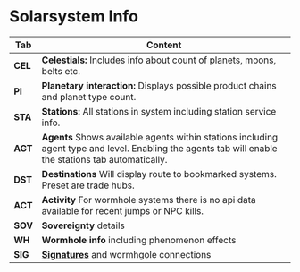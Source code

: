 # Solarsystem Info

| Tab | Content |
|--|--|
| **CEL**| **Celestials:** Includes info about count of planets, moons, belts etc.|
| **PI** | **Planetary interaction:** Displays possible product chains and planet type count. |
| **STA**| **Stations:** All stations in system including station service info.|
| **AGT**| **Agents** Shows available agents within stations including agent type and level. Enabling the agents tab will enable the stations tab automatically.|
| **DST**| **Destinations** Will display route to bookmarked systems. Preset are trade hubs. |
| **ACT**| **Activity** For wormhole systems there is no api data available for recent jumps or NPC kills.|
| **SOV**| **Sovereignty** details |
| **WH** | **Wormhole info** including phenomenon effects |
| **SIG**| **[Signatures](https://eveeye.readthedocs.io/en/latest/sharing/signatures/)** and wormhgole connections |

<!--stackedit_data:
eyJoaXN0b3J5IjpbMTE4MzUwODU4OCwtMTM5MTg0NDM5MiwtNz
UyNzcwMDU4LC00OTcwODA5MTFdfQ==
-->
